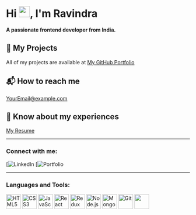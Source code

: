 # Hi <img src="https://media.giphy.com/media/hvRJCLFzcasrR4ia7z/giphy.gif" width="30px">, I'm Ravindra

**A passionate frontend developer from India.**



## 🚀 My Projects
All of my projects are available at [My GitHub Portfolio](https://portfolio-m7fj.vercel.app/)

## 📬 How to reach me
[YourEmail@example.com](ravindrayegiti751@gmail.com)

## 📄 Know about my experiences
[My Resume](https://drive.google.com/file/d/1t3zXKoCEH977nIFMxD2FvRxN0Rxr-L8J/view?usp=drive_link)

---

### Connect with me:
[![LinkedIn](https://www.linkedin.com/in/ravindra-yegiti-1874a5244/)
[![Portfolio](https://leetcode.com/u/ravindrayegiti751/)

---

### Languages and Tools:
<p align="left">
    <img src="https://cdn.jsdelivr.net/gh/devicons/devicon/icons/html5/html5-original.svg" alt="HTML5" width="40" height="40"/>
    <img src="https://cdn.jsdelivr.net/gh/devicons/devicon/icons/css3/css3-original.svg" alt="CSS3" width="40" height="40"/>
    <img src="https://cdn.jsdelivr.net/gh/devicons/devicon/icons/javascript/javascript-original.svg" alt="JavaScript" width="40" height="40"/>
    <img src="https://cdn.jsdelivr.net/gh/devicons/devicon/icons/react/react-original.svg" alt="React" width="40" height="40"/>
    <img src="https://cdn.jsdelivr.net/gh/devicons/devicon/icons/redux/redux-original.svg" alt="Redux" width="40" height="40"/>
    <img src="https://cdn.jsdelivr.net/gh/devicons/devicon/icons/nodejs/nodejs-original.svg" alt="Node.js" width="40" height="40"/>
    <img src="https://cdn.jsdelivr.net/gh/devicons/devicon/icons/mongodb/mongodb-original.svg" alt="MongoDB" width="40" height="40"/>
    <img src="https://cdn.jsdelivr.net/gh/devicons/devicon/icons/git/git-original.svg" alt="Git" width="40" height="40"/>
    <img src="https://www.w3schools.com/java/ alt="Java" width="40" height="40"/>
</p>
